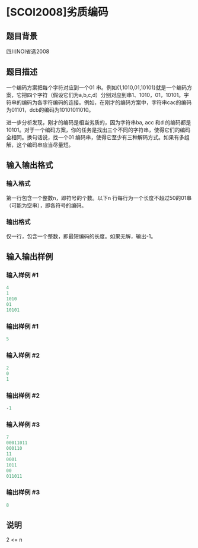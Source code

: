 # [SCOI2008]劣质编码

## 题目背景

四川NOI省选2008

## 题目描述

一个编码方案把每个字符对应到一个01 串。例如{1,1010,01,10101}就是一个编码方案，它把四个字符（假设它们为a,b,c,d）分别对应到串1、1010，01，10101。字符串的编码为各字符编码的连接。例如，在刚才的编码方案中，字符串cac的编码为01101，dcb的编码为10101011010。

进一步分析发现，刚才的编码是相当劣质的，因为字符串ba, acc 和d 的编码都是10101。对于一个编码方案，你的任务是找出三个不同的字符串，使得它们的编码全相同。换句话说，找一个01 编码串，使得它至少有三种解码方式。如果有多组解，这个编码串应当尽量短。

## 输入输出格式

### 输入格式

第一行包含一个整数n，即符号的个数。以下n 行每行为一个长度不超过50的01串（可能为空串），即各符号的编码。

### 输出格式

仅一行，包含一个整数，即最短编码的长度。如果无解，输出-1。

## 输入输出样例

### 输入样例 #1

```cpp
4
1
1010
01
10101
```


### 输出样例 #1

```cpp
5
```


### 输入样例 #2

```cpp
2
0
1
```


### 输出样例 #2

```cpp
-1
```


### 输入样例 #3

```cpp
7
00011011
000110
11
0001
1011
00
011011
```


### 输出样例 #3

```cpp
8
```


## 说明

2 <= n 

